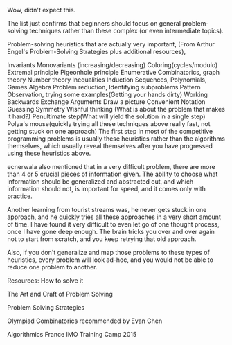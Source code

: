 Wow, didn't expect this.

The list just confirms that beginners should focus on general problem-solving techniques rather than these complex (or even intermediate topics).

Problem-solving heuristics that are actually very important, (From Arthur Engel's Problem-Solving Strategies plus additional resources),

Invariants
Monovariants (increasing/decreasing)
Coloring(cycles/modulo)
Extremal principle
Pigeonhole principle
Enumerative Combinatorics, graph theory
Number theory
Inequalities
Induction
Sequences, Polynomials, Games
Algebra
Problem reduction, Identifying subproblems
Pattern Observation, trying some examples(Getting your hands dirty)
Working Backwards
Exchange Arguments
Draw a picture
Convenient Notation
Guessing
Symmetry
Wishful thinking (What is about the problem that makes it hard?)
Penultimate step(What will yield the solution in a single step)
Polya's mouse(quickly trying all these techniques above really fast, not getting stuck on one approach)
The first step in most of the competitive programming problems is usually these heuristics rather than the algorithms themselves, which usually reveal themselves after you have progressed using these heuristics above.

ecnerwala also mentioned that in a very difficult problem, there are more than 4 or 5 crucial pieces of information given. The ability to choose what information should be generalized and abstracted out, and which information should not, is important for speed, and it comes only with practice.

Another learning from tourist streams was, he never gets stuck in one approach, and he quickly tries all these approaches in a very short amount of time. I have found it very difficult to even let go of one thought process, once I have gone deep enough. The brain tricks you over and over again not to start from scratch, and you keep retrying that old approach.

Also, if you don't generalize and map those problems to these types of heuristics, every problem will look ad-hoc, and you would not be able to reduce one problem to another.

Resources:
How to solve it

The Art and Craft of Problem Solving

Problem Solving Strategies

Olympiad Combinatorics recommended by Evan Chen

Algorithmics France IMO Training Camp 2015
